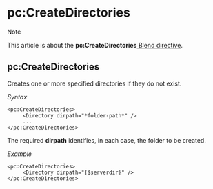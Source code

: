 # pc:CreateDirectories



> [!NOTE]
> This article is about the **pc:CreateDirectories**[ Blend directive](/docs/Repositories/Blend%20directives).

## **pc:CreateDirectories**

Creates one or more specified directories if they do not exist.

*Syntax*

```
<pc:CreateDirectories>
     <Directory dirpath="*folder-path*" />
     ...
</pc:CreateDirectories>
```

The required **dirpath** identifies, in each case, the folder to be created.

*Example*

```language-xml
<pc:CreateDirectories>
     <Directory dirpath="{$serverdir}" />
</pc:CreateDirectories>
```

 